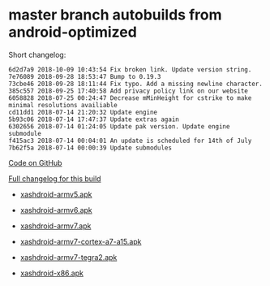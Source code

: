 # master branch autobuilds from android-optimized

Short changelog:
```
6d2d7a9 2018-10-09 10:43:54 Fix broken link. Update version string.
7e76089 2018-09-28 18:53:47 Bump to 0.19.3
73cbe46 2018-09-28 18:11:44 Fix typo. Add a missing newline character.
385c557 2018-09-25 17:40:58 Add privacy policy link on our website
6058828 2018-07-25 00:24:47 Decrease mMinHeight for cstrike to make minimal resolutions availiable
cd11dd1 2018-07-14 21:20:32 Update engine
5b93c06 2018-07-14 17:47:37 Update extras again
6302656 2018-07-14 01:24:05 Update pak version. Update engine submodule
f415ac3 2018-07-14 00:04:01 An update is scheduled for 14th of July
7b62f5a 2018-07-14 00:00:39 Update submodules
```

[Code on GitHub](https://github.com/FWGS/xash3d/tree/6d2d7a9d6d0addd9a230a488d20fd5accb517d7d)

[Full changelog for this build](https://github.com/FWGS/xash3d/commits/6d2d7a9d6d0addd9a230a488d20fd5accb517d7d)

* [xashdroid-armv5.apk](https://github.com/FWGS/xash3d-deploy/blob/android-optimized-master/xashdroid-armv5.apk?raw=true)

* [xashdroid-armv6.apk](https://github.com/FWGS/xash3d-deploy/blob/android-optimized-master/xashdroid-armv6.apk?raw=true)

* [xashdroid-armv7.apk](https://github.com/FWGS/xash3d-deploy/blob/android-optimized-master/xashdroid-armv7.apk?raw=true)

* [xashdroid-armv7-cortex-a7-a15.apk](https://github.com/FWGS/xash3d-deploy/blob/android-optimized-master/xashdroid-armv7-cortex-a7-a15.apk?raw=true)

* [xashdroid-armv7-tegra2.apk](https://github.com/FWGS/xash3d-deploy/blob/android-optimized-master/xashdroid-armv7-tegra2.apk?raw=true)

* [xashdroid-x86.apk](https://github.com/FWGS/xash3d-deploy/blob/android-optimized-master/xashdroid-x86.apk?raw=true)

